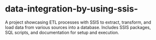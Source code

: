 # data-integration-by-using-ssis-
A project showcasing ETL processes with SSIS to extract, transform, and load data from various sources into a database. Includes SSIS packages, SQL scripts, and documentation for setup and execution.
